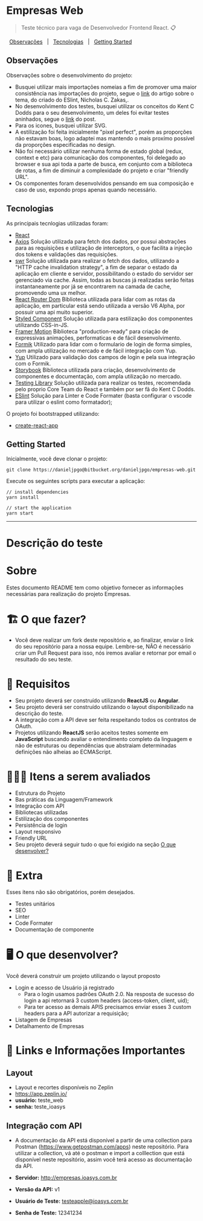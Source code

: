 # Empresas Web

> Teste técnico para vaga de Desenvolvedor Frontend React. :clipboard:

&nbsp;
[Observações](#observações) &nbsp;&nbsp;|&nbsp;&nbsp; [Tecnologias](#tecnologias) &nbsp;&nbsp;|&nbsp;&nbsp; [Getting Started](#getting-started)

## Observações
Observações sobre o desenvolvimento do projeto:
- Busquei utilizar mais importações nomeias a fim de promover uma maior consistência nas importações do projeto, segue o [link](https://humanwhocodes.com/blog/2019/01/stop-using-default-exports-javascript-module/) do artigo sobre o tema, do criado do ESlint, Nicholas C. Zakas,.
- No desenvolvimento dos testes, busquei utilizar os conceitos do Kent C Dodds para o seu desenvolvimento, um deles foi evitar testes aninhados, segue o [link](https://kentcdodds.com/blog/avoid-nesting-when-youre-testing/) do post.
- Para os icones, busquei utilizar SVG.
- A estilização foi feita inicialmente "pixel perfect", porém as proporções não estavam boas, logo adaptei mas mantendo o mais proxímo possível da proporções especificadas no design.
- Não foi necessário utilizar nenhuma forma de estado global (redux, context e etc) para comunicação dos componentes, foi delegado ao browser e sua api toda a parte de busca, em conjunto com a biblioteca de rotas, a fim de diminuir a complexidade do projeto e criar "friendly URL".
- Os componentes foram desenvolvidos pensando em sua composição e caso de uso, expondo props apenas quando necessário.

## Tecnologias
As principais tecnlogias utilizadas foram:
- [React](https://reactjs.org/)
- [Axios](https://github.com/axios/axios)
Solução utilizada para fetch dos dados, por possui abstrações para as requisições e utilização de interceptors, o que facilita a injeção dos tokens e validações das requisições.
- [swr](https://swr.vercel.app/)
Solução utilizada para realizar o fetch dos dados, utilizando a "HTTP cache invalidation strategy", a fim de separar o estado da aplicação em cliente e servidor, possibilitando o estado do servidor ser gerenciado via cache. Assim, todas as buscas já realizadas serão feitas instantaneamente por já se encontrarem na camada de cache, promovendo uma ux melhor.
- [React Router Dom](https://reactrouter.com/web/guides/quick-start)
Biblioteca utilizada para lidar com as rotas da aplicação, em particular está sendo utilizada a versão V6 Alpha, por possuir uma api muito superior.
- [Styled Component](https://styled-components.com/)
Solução utilizada para estilização dos componentes utilizando CSS-in-JS.
- [Framer Motion](https://www.framer.com/motion/)
Biblioteca "production-ready" para criação de expressivas animações, performaticas e de fácil desenvolvimento.
- [Formik](https://formik.org/docs/overview)
Utilizado para lidar com o formulario de login de forma simples, com ampla utilização no mercado e de fácil integração com Yup.
- [Yup](https://github.com/jquense/yup/)
Utilizado para validação dos campos de login e pela sua integração com o Formik.
- [Storybook](https://storybook.js.org/)
Biblioteca utilizada para criação, desenvolvimento de componentes e documentação, com ampla utilização no mercado.
- [Testing Library](https://testing-library.com/)
Solução utilizada para realizar os testes, recomendada pelo proprio Core Team do React e também por ser fã do Kent C Dodds.
- [ESlint](https://eslint.org/)
Solução para Linter e Code Formater (basta configurar o vscode para utilizar o eslint como formatador);

O projeto foi bootstrapped utilizando:
- [create-react-app](https://github.com/facebook/create-react-app)

## Getting Started
Inicialmente, você deve clonar o projeto:
```
git clone https://danieljpgo@bitbucket.org/danieljpgo/empresas-web.git
```
Execute os seguintes scripts para executar a aplicação:
```
// install dependencies
yarn install

// start the application
yarn start
```

____

# Descrição do teste

# Sobre

Estes documento README tem como objetivo fornecer as informações necessárias para realização do projeto Empresas.

# 🏗 O que fazer?

- Você deve realizar um fork deste repositório e, ao finalizar, enviar o link do seu repositório para a nossa equipe. Lembre-se, NÃO é necessário criar um Pull Request para isso, nós iremos avaliar e retornar por email o resultado do seu teste.

# 🚨 Requisitos

- Seu projeto deverá ser construído utilizando **ReactJS** ou **Angular**.
- Seu projeto deverá ser construído utilizando o layout disponibilizado na descrição do teste.
- A integração com a API deve ser feita respeitando todos os contratos de OAuth.
- Projetos utilizando **ReactJS** serão aceitos testes somente em **JavaScript** buscando avaliar o entendimento completo da linguagem e não de estruturas ou dependências que abstraiam determinadas definições não alheias ao ECMAScript.

# 🕵🏻‍♂️ Itens a serem avaliados

- Estrutura do Projeto
- Bas práticas da Linguagem/Framework
- Integração com API
- Bibliotecas utilizadas
- Estilização dos componentes
- Persistência de login
- Layout responsivo
- Friendly URL
- Seu projeto deverá seguir tudo o que foi exigido na seção [O que desenvolver?](##--o-que-desenvolver)

# 🎁 Extra

Esses itens não são obrigatórios, porém desejados.

- Testes unitários
- SEO
- Linter
- Code Formater
- Documentação de componente

# 🖥 O que desenvolver?

Você deverá construir um projeto utilizando o layout proposto

- Login e acesso de Usuário já registrado
  - Para o login usamos padrões OAuth 2.0. Na resposta de sucesso do login a api retornará 3 custom headers (access-token, client, uid);
  - Para ter acesso as demais APIS precisamos enviar esses 3 custom headers para a API autorizar a requisição;
- Listagem de Empresas
- Detalhamento de Empresas

# 🔗 Links e Informações Importantes

## Layout

- Layout e recortes disponíveis no Zeplin
- https://app.zeplin.io/
- **usuário:** teste_web
- **senha:** teste_ioasys

## Integração com API

- A documentação da API está disponível a partir de uma collection para Postman (https://www.getpostman.com/apps) neste repositório. Para utilizar a collection, vá até o postman e import a colllection que está disponível neste repositório, assim você terá acesso as documentação da API.

- **Servidor:** http://empresas.ioasys.com.br
- **Versão da API:** v1
- **Usuário de Teste:** testeapple@ioasys.com.br
- **Senha de Teste:** 12341234
